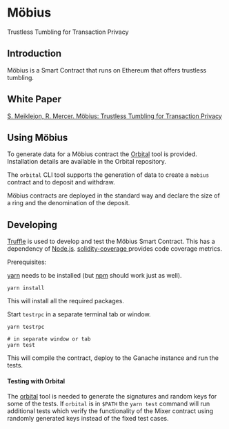 # Möbius

Trustless Tumbling for Transaction Privacy

## Introduction

Möbius is a Smart Contract that runs on Ethereum that offers trustless tumbling.

## White Paper

[S. Meiklejon, R. Mercer. Möbius: Trustless Tumbling for Transaction Privacy][1]

## Using Möbius

To generate data for a Möbius contract the [Orbital][6] tool is provided. Installation details are available in the Orbital repository.

The `orbital` CLI tool supports the generation of data to create a `mobius` contract and to deposit and withdraw. 

Möbius contracts are deployed in the standard way and declare the size of a ring and the denomination of the deposit.

## Developing

[Truffle][2] is used to develop and test the Möbius Smart Contract. This has a dependency of [Node.js][3]. [solidity-coverage ][7] provides code coverage metrics. 

Prerequisites:

[yarn][4] needs to be installed (but [npm][5] should work just as well).

    yarn install

This will install all the required packages.

Start `testrpc` in a separate terminal tab or window.

    yarn testrpc
    
    # in separate window or tab
    yarn test

This will compile the contract, deploy to the Ganache instance and run the tests. 

#### Testing with Orbital

The [orbital][6] tool is needed to generate the signatures and random keys for some of the tests. If `orbital` is in `$PATH` the `yarn test` command will run additional tests which verify the functionality of the Mixer contract using randomly generated keys instead of the fixed test cases.

[1]: https://eprint.iacr.org/2017/881.pdf
[2]: http://truffleframework.com/
[3]: https://nodejs.org/
[4]: https://yarnpkg.com/en/docs/install
[5]: https://docs.npmjs.com/getting-started/installing-node
[6]: https://github.com/clearmatics/orbital
[7]: https://www.npmjs.com/package/solidity-coverage
